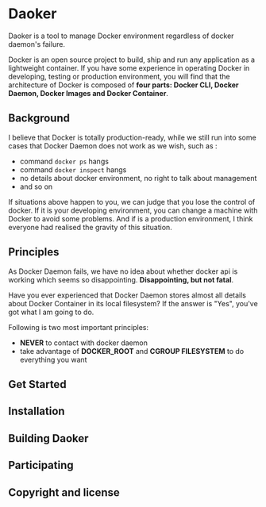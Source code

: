 # Daoker
Daoker is a tool to manage Docker environment regardless of docker daemon's failure.

Docker is an open source project to build, ship and run any application as a 
lightweight container. If you have some experience in operating Docker in developing,
testing or production environment, you will find that the architecture of Docker is
composed of **four parts: Docker CLI, Docker Daemon, Docker Images and Docker Container**.

## Background
I believe that Docker is totally production-ready, while we still run into some cases
that Docker Daemon does not work as we wish, such as :

* command `docker ps` hangs
* command `docker inspect` hangs
* no details about docker environment, no right to talk about management
* and so on

If situations above happen to you, we can judge that you lose the control of docker.
If it is your developing environment, you can change a machine with Docker to avoid
some problems. And if is a production environment, I think everyone had realised the
gravity of this situation.

## Principles
As Docker Daemon fails, we have no idea about whether docker api is working which
seems so disappointing. **Disappointing, but not fatal**.

Have you ever experienced that Docker Daemon stores almost all details about Docker
Container in its local filesystem? If the answer is "Yes", you've got what I am
going to do.

Following is two most important principles:

* **NEVER** to contact with docker daemon
* take advantage of **DOCKER_ROOT** and **CGROUP FILESYSTEM** to do everything you want

## Get Started

## Installation

## Building Daoker

## Participating

## Copyright and license




